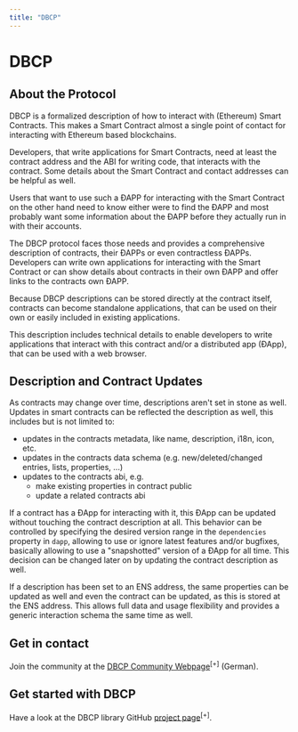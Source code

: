 ```yaml
---
title: "DBCP"
---
```

# DBCP

## About the Protocol
DBCP is a formalized description of how to interact with (Ethereum) Smart Contracts. This makes a Smart Contract almost a single point of contact for interacting with Ethereum based blockchains.

Developers, that write applications for Smart Contracts, need at least the contract address and the ABI for writing code, that interacts with the contract. Some details about the Smart Contract and contact addresses can be helpful as well.

Users that want to use such a ÐAPP for interacting with the Smart Contract on the other hand need to know either were to find the ÐAPP and most probably want some information about the ÐAPP before they actually run in with their accounts.

The DBCP protocol faces those needs and provides a comprehensive description of contracts, their ÐAPPs or even contractless ÐAPPs. Developers can write own applications for interacting with the Smart Contract or can show details about contracts in their own ÐAPP and offer links to the contracts own ÐAPP.

Because DBCP descriptions can be stored directly at the contract itself, contracts can become standalone applications, that can be used on their own or easily included in existing applications.

This description includes technical details to enable developers to write applications that interact with this contract and/or a distributed app (ÐApp), that can be used with a web browser.


## Description and Contract Updates
As contracts may change over time, descriptions aren't set in stone as well. Updates in smart contracts can be reflected the description as well, this includes but is not limited to:
- updates in the contracts metadata, like name, description, i18n, icon, etc.
- updates in the contracts data schema (e.g. new/deleted/changed entries, lists, properties, ...)
- updates to the contracts abi, e.g.
  - make existing properties in contract public
  - update a related contracts abi

If a contract has a ÐApp for interacting with it, this ÐApp can be updated without touching the contract description at all. This behavior can be controlled by specifying the desired version range in the `dependencies` property in `dapp`, allowing to use or ignore latest features and/or bugfixes, basically allowing to use a "snapshotted" version of a ÐApp for all time.
This decision can be changed later on by updating the contract description as well.

If a description has been set to an ENS address, the same properties can be updated as well and even the contract can be updated, as this is stored at the ENS address. This allows full data and usage flexibility and provides a generic interaction schema the same time as well.


## Get in contact
Join the community at the [DBCP Community Webpage](https://dbcp.online/)<sup>[+]</sup> (German).


## Get started with DBCP
Have a look at the DBCP library GitHub [project page](https://github.com/evannetwork/dbcp)<sup>[+]</sup>.
